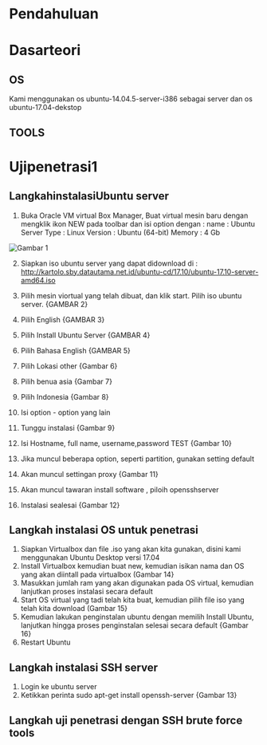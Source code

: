 # Pendahuluan
# Dasarteori
## OS
Kami menggunakan os ubuntu-14.04.5-server-i386 sebagai server dan os ubuntu-17.04-dekstop
## TOOLS
# Ujipenetrasi1
## LangkahinstalasiUbuntu server
1. Buka Oracle VM virtual Box Manager, Buat virtual mesin baru dengan mengklik ikon NEW pada toolbar dan isi option dengan :
name : Ubuntu Server
Type : Linux
Version : Ubuntu (64-bit)
Memory : 4 Gb

![Gambar 1](https://lh4.googleusercontent.com/otvECxc5tNlKsvXrDGEjs7sjfI_MFYzyJIBEX7Wnaxf6gGwMV9gx3OtAt2XtSvTYNw5eT_a43PCO968=w1366-h662)

2. Siapkan iso ubuntu server yang dapat didownload di : http://kartolo.sby.datautama.net.id/ubuntu-cd/17.10/ubuntu-17.10-server-amd64.iso

3. Pilih mesin viortual yang telah dibuat, dan klik start. Pilih iso ubuntu server.
{GAMBAR 2}

4. Pilih English
{GAMBAR 3}
5. Pilih Install Ubuntu Server
{GAMBAR 4}
6. Pilih Bahasa English
{GAMBAR 5}
7. Pilih Lokasi other
{Gambar 6}
8. Pilih benua asia
{Gambar 7}
9. Pilih Indonesia
{Gambar 8}
9. Isi option - option yang lain
10. Tunggu instalasi 
{Gambar 9}
11. Isi Hostname, full name, username,password
TEST
{Gambar 10}
12. Jika muncul beberapa option, seperti partition, gunakan setting default
13. Akan muncul settingan proxy
{Gambar 11}
14. Akan muncul tawaran install software , piloih opensshserver
15. Instalasi sealesai
{Gambar 12}
## Langkah instalasi OS untuk penetrasi
1) Siapkan Virtualbox dan file .iso yang akan kita gunakan, disini kami menggunakan Ubuntu Desktop versi 17.04
2) Install Virtualbox kemudian buat new, kemudian isikan nama dan OS yang akan diintall pada virtualbox
(Gambar 14}
3) Masukkan jumlah ram yang akan digunakan pada OS virtual, kemudian lanjutkan proses instalasi secara default
4) Start OS virtual yang tadi telah kita buat, kemudian pilih file iso yang telah kita download
(Gambar 15}
5) Kemudian lakukan penginstalan ubuntu dengan memilih Install Ubuntu, lanjutkan hingga proses penginstalan selesai secara default
{Gambar 16}
6) Restart Ubuntu
## Langkah instalasi SSH server
1. Login ke ubuntu server
2. Ketikkan perinta sudo apt-get install openssh-server
{Gambar 13}
## Langkah uji penetrasi dengan SSH brute force tools
